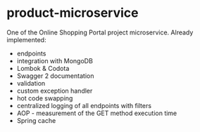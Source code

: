# product-microservice
One of the Online Shopping Portal project microservice.
Already implemented:
- endpoints
- integration with MongoDB
- Lombok & Codota
- Swagger 2 documentation
- validation
- custom exception handler
- hot code swapping
- centralized logging of all endpoints with filters
- AOP - measurement of the GET method execution time
- Spring cache 
